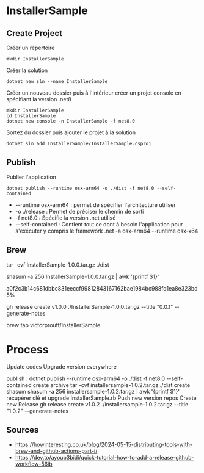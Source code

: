 # InstallerSample

## Create Project

Créer un répertoire
```
mkdir InstallerSample
``` 

Créer la solution

```
dotnet new sln --name InstallerSample
```
Créer un nouveau dossier puis à l'intérieur créer un projet console en spécifiant la version .net8
```
mkdir InstallerSample
cd InstallerSample
dotnet new console -n InstallerSample -f net8.0
``` 

Sortez du dossier puis ajouter le projet à la solution
```
dotnet sln add InstallerSample/InstallerSample.csproj  
```

## Publish

Publier l'application
```
dotnet publish --runtime osx-arm64 -o ./dist -f net8.0 --self-contained
```

- --runtime osx-arm64 :  permet de spécifier l'architecture utiliser
- -o ./release : Permet de préciser le chemin de sorti
- -f net8.0 : Spécifie la version .net utilisé
- --self-contained : Contient tout ce dont à besoin l'application pour s'exécuter y compris le framework .net
-a osx-arm64 
--runtime osx-x64

## Brew

tar -cvf InstallerSample-1.0.0.tar.gz ./dist

shasum -a 256 InstallerSample-1.0.0.tar.gz | awk '{printf $1}'

a0f2c3b14c681dbbc831eeccf99812843167162bae1984bc988fd1ea8e323bd5%

gh release create v1.0.0 ./InstallerSample-1.0.0.tar.gz --title "0.0.1" --generate-notes

brew tap victorprouff/InstallerSample


# Process
Update codes
Upgrade version everywhere

publish :
dotnet publish --runtime osx-arm64 -o ./dist -f net8.0 --self-contained
create archive
tar -cvf installersample-1.0.2.tar.gz ./dist
create shasum
shasum -a 256 installersample-1.0.2.tar.gz | awk '{printf $1}'
récupérer clé et upgrade InstallerSample.rb
Push new version repos
Create new Release
gh release create v1.0.2 ./installersample-1.0.2.tar.gz --title "1.0.2" --generate-notes

## Sources

- https://howinteresting.co.uk/blog/2024-05-15-distributing-tools-with-brew-and-github-actions-part-i/
- https://dev.to/ayoub3bidi/quick-tutorial-how-to-add-a-release-github-workflow-56ib


